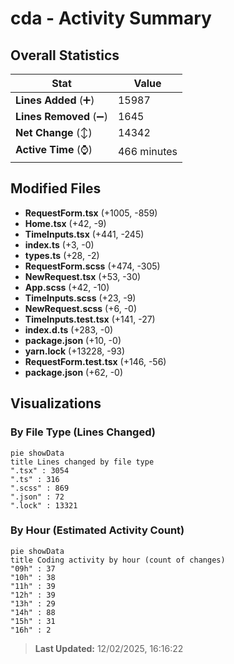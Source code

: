 # cda - Activity Summary 

## Overall Statistics

| Stat                   | Value                                                             |
| ---------------------- | ----------------------------------------------------------------- |
| **Lines Added** (➕)   | 15987                                          |
| **Lines Removed** (➖) | 1645                                        |
| **Net Change** (↕)    | 14342                |
| **Active Time** (⌚)   | 466 minutes |


## Modified Files
- **RequestForm.tsx** (+1005, -859)
- **Home.tsx** (+42, -9)
- **TimeInputs.tsx** (+441, -245)
- **index.ts** (+3, -0)
- **types.ts** (+28, -2)
- **RequestForm.scss** (+474, -305)
- **NewRequest.tsx** (+53, -30)
- **App.scss** (+42, -10)
- **TimeInputs.scss** (+23, -9)
- **NewRequest.scss** (+6, -0)
- **TimeInputs.test.tsx** (+141, -27)
- **index.d.ts** (+283, -0)
- **package.json** (+10, -0)
- **yarn.lock** (+13228, -93)
- **RequestForm.test.tsx** (+146, -56)
- **package.json** (+62, -0)

## Visualizations

### By File Type (Lines Changed)

```mermaid
pie showData
title Lines changed by file type
".tsx" : 3054
".ts" : 316
".scss" : 869
".json" : 72
".lock" : 13321
```

### By Hour (Estimated Activity Count)

```mermaid
pie showData
title Coding activity by hour (count of changes)
"09h" : 37
"10h" : 38
"11h" : 39
"12h" : 39
"13h" : 29
"14h" : 88
"15h" : 31
"16h" : 2
```


> **Last Updated:** 12/02/2025, 16:16:22